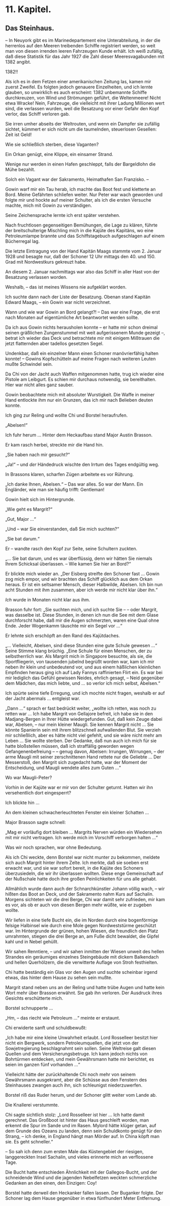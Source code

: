 11\. Kapitel.
=============
Das Steinhaus.
--------------

– In Neuyork gibt es im Marinedepartement eine Unterabteilung, in der die
herrenlos auf den Meeren treibenden Schiffe registriert werden, so weit man von
diesen irrenden leeren Fahrzeugen Kunde erhält. Ich weiß zufällig, daß diese
Statistik für das Jahr 1927 die Zahl dieser Meeresvagabunden mit 1382 angibt.

1382!!

Als ich es in dem Fetzen einer amerikanischen Zeitung las, kamen mir zuerst
Zweifel. Es folgten jedoch genauere Einzelheiten, und ich lernte glauben, so
unwirklich es auch erscheint: 1382 unbemannte Schiffe durchkreuzen, von Wind
und Strömungen geführt, die Weltenmeere! Nicht etwa Wracke! Nein, Fahrzeuge,
die vielleicht mit ihrer Ladung Millionen wert sind, die verlassen wurden, weil
die Besatzung vor einer Gefahr den Kopf verlor, das Schiff verloren gab.

Sie irren umher abseits der Weltrouten, und wenn ein Dampfer sie zufällig
sichtet, kümmert er sich nicht um die taumelnden, steuerlosen Gesellen: Zeit
ist Geld!

Wie sie schließlich sterben, diese Vaganten?

Ein Orkan genügt, eine Klippe, ein einsamer Strand.

Wenige nur werden in einen Hafen geschleppt, falls der Bargeldlohn die Mühe
bezahlt.

Solch ein Vagant war der Sakramento, Heimathafen San Franzisko. –

Gowin warf mir ein Tau herab, ich machte das Boot fest und kletterte an Bord.
Meine Gefährten schliefen weiter. Nur Peter war wach geworden und folgte mir
und hockte auf meiner Schulter, als ich die ersten Versuche machte, mich mit
Gowin zu verständigen.

Seine Zeichensprache lernte ich erst später verstehen.

Nach fruchtlosen gegenseitigen Bemühungen, die Lage zu klären, führte der
breitschulterige Mischling mich in die Kajüte des Kapitäns, wo eine
Petroleumlampe brannte und das Schiffstagebuch aufgeschlagen auf einem
Bücherregal lag.

Die letzte Eintragung von der Hand Kapitän Maags stammte vom 2. Januar 1928 und
besagte nur, daß der Schoner 12 Uhr mittags den 40. und 150. Grad mit
Nordwestkurs gekreuzt habe.

An diesem 2. Januar nachmittags war also das Schiff in aller Hast von der
Besatzung verlassen worden.

Weshalb, – das ist meines Wissens nie aufgeklärt worden.

Ich suchte dann nach der Liste der Besatzung. Obenan stand Kapitän Edward
Maags, – ein Gowin war nicht verzeichnet.

Wann und wie war Gowin an Bord gelangt?! – Das war eine Frage, die erst nach
Monaten auf eigentümliche Art beantwortet werden sollte.

Da ich aus Gowin nichts herausholen konnte – er hatte mir schon dreimal seinen
gräßlichen Zungenstummel mit weit aufgerissenem Munde gezeigt –, betrat ich
wieder das Deck und betrachtete mir mit einigem Mißtrauen die jetzt flatternden
aber tadellos gesetzten Segel.

Undenkbar, daß ein einzelner Mann einen Schoner manövrierfähig halten konnte! –
Gowins Kopfschütteln auf meine Fragen nach weiteren Leuten mußte Schwindel
sein.

Da Chi von der Jacht auch Waffen mitgenommen hatte, trug ich wieder eine
Pistole am Leibgurt. Es schien mir durchaus notwendig, sie bereithalten. Hier
war nicht alles ganz sauber.

Gowin beobachtete mich mit absoluter Wurstigkeit. Die Waffe in meiner Hand
entlockte ihm nur ein Grunzen, das ich mir nach Belieben deuten konnte.

Ich ging zur Reling und wollte Chi und Borstel heraufrufen.

„Abelsen!“

Ich fuhr herum … Hinter dem Heckaufbau stand Major Austin Brasson.

Er kam rasch herbei, streckte mir die Hand hin.

„Sie haben nach mir gesucht?“

„Ja!“ – und *der* Händedruck wischte den Irrtum des Tages endgültig weg.

In Brassons klaren, scharfen Zügen arbeitete es vor Rührung.

„Ich danke Ihnen, Abelsen.“ – Das war alles. So war der Mann. Ein Engländer,
wie man sie häufig trifft: Gentleman!

Gowin hielt sich im Hintergrunde.

„Wie geht es Margrit?“

„Gut, Major …“

„Und – war Sie einverstanden, daß Sie mich suchten?“

„Sie bat darum.“

Er – wandte rasch den Kopf zur Seite, seine Schultern zuckten.

„… Sie bat darum, und es war überflüssig, denn wir hätten Sie niemals Ihrem
Schicksal überlassen. – Wie kamen Sie hier an Bord?“

Er blickte mich wieder an. „Der Eisberg streifte den Schoner fast … Gowin zog
mich empor, und wir brachten das Schiff glücklich aus dem Orkan heraus. Er ist
ein seltsamer Mensch, dieser Halbwilde, Abelsen. Ich bin nun acht Stunden mit
ihm zusammen, aber ich werde mir nicht klar über ihn.“

*Ich* wurde in Monaten nicht klar aus ihm.

Brasson fuhr fort: „Sie suchten mich, und ich suchte Sie – – oder Margrit, was
dasselbe ist. Diese Stunden, in denen ich nun die See mit dem Glase
durchforscht habe, daß mir die Augen schmerzten, waren eine Qual ohne Ende.
Jeder Wogenkamm täuschte mir ein Segel vor …“

Er lehnte sich erschöpft an den Rand des Kajütdaches.

„… Vielleicht, Abelsen, sind diese Stunden eine gute Schule gewesen …“ Seine
Stimme klang brüchig. „Eine Schule für einen Menschen, der zu selbstherrlich
war. Als Margrit mich in Singapore besuchte, als sie, die Sportfliegerin, von
tausenden jubelnd begrüßt worden war, kam ich mir neben ihr klein und
unbedeutend vor, und aus einem häßlichen kleinlichen Empfinden heraus ging ich
auf Lady Fannys raffinierten Flirt ein. Es war bei mir lediglich das Gefühl
gewissen Neides, ehrlich gesagt, – Neid gegenüber dem Mädchen, das mich liebte,
und … so verlor ich mich selbst, Abelsen.“

Ich spürte seine tiefe Erregung, und ich mochte nicht fragen, weshalb er auf
der Jacht abermals … entgleist war.

„Dann …“ sprach er fast bedrückt weiter, „wollte ich retten, was noch zu retten
war … Ich habe Margrit von Gellajore befreit, ich habe sie in den
Madjang-Bergen in Ihrer Hütte wiedergefunden. Gut, daß kein Zeuge dabei war,
Abelsen, – nur mein kleiner Maugli. Sie kennen Margrit nicht … Sie könnte
Spanierin sein mit ihrem blitzschnell aufwallenden Blut. Sie verzieh mir
schließlich, aber es hätte nicht viel gefehlt, und sie wäre nicht mehr am Leben
… Sie wollte sterben. Der Gedanke, daß nun auch ich mich für sie hatte
bloßstellen müssen, daß ich straffällig geworden wegen Gefangenenbefreiung – –
genug davon, Abelsen: Irrungen, Wirrungen, – der arme Maugli mit seiner
zerschnittenen Hand rettete nur die Geliebte … Der Messerstoß, den Margrit sich
zugedacht hatte, war der Moment der Entscheidung, und Maugli wendete alles zum
Guten …“

Wo war Maugli-Peter?

Vorhin in der Kajüte war er mir von der Schulter geturnt. Hatten wir ihn
versehentlich dort eingesperrt?

Ich blickte hin …

An dem kleinen schwacherleuchteten Fenster ein kleiner Schatten …

Major Brasson sagte schnell:

„Mag er vorläufig dort bleiben … Margrits Nerven würden ein Wiedersehen mit mir
nicht vertragen. Ich werde mich im Vorschiff verborgen halten …“

Was wir noch sprachen, war ohne Bedeutung.

Als ich Chi weckte, denn Borstel war nicht munter zu bekommen, meldete sich
auch Margrit hinter ihrem Zelte. Ich merkte, daß sie soeben erst erwacht war,
und sie war sofort bereit, in die Kajüte des Schoners überzusiedeln, die wir
ihr überlassen wollten. Diese enge Gemeinschaft auf der Nußschale hatte doch
ihre großen Peinlichkeiten für uns alle gehabt.

Allmählich wurde dann auch der Schnarchkünstler Johann völlig wach, – wir
hißten das Boot an Deck, und der Sakramento nahm Kurs auf Sachalin. Morgens
sichteten wir die drei Berge, Chi war damit sehr zufrieden, mir kam es vor, als
ob er auch von diesen Bergen mehr wüßte, wie er zugeben wollte.

Wir liefen in eine tiefe Bucht ein, die im Norden durch eine bogenförmige
felsige Halbinsel wie durch eine Mole gegen Nordweststürme geschützt war. Im
Hintergrunde der grünen, hohen Wiesen, die freundlich den Platz umrahmten,
stiegen die drei Berge an, am Fuße dicht bewaldet, die Gipfel kahl und in Nebel
gehüllt.

Wir sahen Renntiere, – und wir sahen inmitten der Wiesen unweit des hellen
Strandes ein geräumiges einzelnes Steingebäude mit dickem Balkendach und hellen
Querhölzern, die die verwitterte Auflage von Stroh festhielten.

Chi hatte beständig ein Glas vor den Augen und suchte scheinbar irgend etwas,
das hinter dem Hause zu sehen sein mußte.

Margrit stand neben uns an der Reling und hatte trübe Augen und hatte kein Wort
mehr über Brasson erwähnt. Sie gab ihn verloren. Der Ausdruck ihres Gesichts
erschütterte mich.

Borstel schnupperte …

„Hm, – das riecht wie Petroleum …“ meinte er erstaunt.

Chi erwiderte sanft und schuldbewußt:

„Ich habe mir eine kleine Unwahrheit erlaubt. Lord Rosselleer besitzt hier
nicht ein Bergwerk, sondern Petroleumquellen, die jetzt von der Sowjetregierung
beschlagnahmt sein sollen. Seine Weltreise galt diesen Quellen und dem
Versicherungsbetruge. Ich kann jedoch nichts von Bohrtürmen entdecken, und mein
Gewährsmann hatte mir berichtet, es seien im ganzen fünf vorhanden …“

Vielleicht hätte der zurückhaltende Chi noch mehr von seinem Gewährsmann
ausgekramt, aber die Schüsse aus den Fenstern des Steinhauses zwangen auch ihn,
sich schleunigst niederzuwerfen.

Borstel riß das Ruder herum, und der Schoner glitt weiter vom Lande ab.

Die Knallerei verstummte.

Chi sagte sichtlich stolz: „Lord Rosselleer ist hier … Ich hatte damit
gerechnet. Das Großboot ist hinter das Haus geschleift worden, man erkennt die
Spur im Sande und im Rasen. Mylord hätte klüger getan, auf dem Grunde des
Ozeans zu landen, denn sein Schuldkonto genügt für den Strang, – ich denke, in
England hängt man Mörder auf. In China köpft man sie. Es geht schneller.“

– So sah ich denn zum ersten Male das Küstengebiet der riesigen, langgereckten
Insel Sachalin, und vieles erinnerte mich an verflossene Tage.

Die Bucht hatte entschieden Ähnlichkeit mit der Gallegos-Bucht, und der
schneidende Wind und die jagenden Nebelfetzen weckten schmerzliche Gedanken an
den einen, den Einzigen: Coy!

Borstel hatte derweil den Heckanker fallen lassen. Der Buganker folgte. Der
Schoner lag dem Hause gegenüber in etwa fünfhundert Meter Entfernung.


